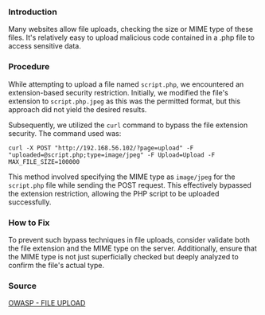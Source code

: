 ### Introduction

Many websites allow file uploads, checking the size or MIME type of these files. It's relatively easy to upload malicious code contained in a .php file to access sensitive data.

### Procedure

While attempting to upload a file named `script.php`, we encountered an extension-based security restriction. Initially, we modified the file's extension to `script.php.jpeg` as this was the permitted format, but this approach did not yield the desired results.

Subsequently, we utilized the `curl` command to bypass the file extension security. The command used was:

```
curl -X POST "http://192.168.56.102/?page=upload" -F "uploaded=@script.php;type=image/jpeg" -F Upload=Upload -F MAX_FILE_SIZE=100000
```

This method involved specifying the MIME type as `image/jpeg` for the `script.php` file while sending the POST request. This effectively bypassed the extension restriction, allowing the PHP script to be uploaded successfully.

### How to Fix

To prevent such bypass techniques in file uploads, consider validate both the file extension and the MIME type on the server. Additionally, ensure that the MIME type is not just superficially checked but deeply analyzed to confirm the file's actual type.

### Source

[OWASP - FILE UPLOAD](https://owasp.org/www-chapter-pune/meetups/2023/Jan/File-upload-Vulnerability-Praveen-Sutar.pptx.pdf)